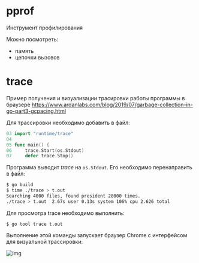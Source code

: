 # pprof

Инструмент профилирования

Можно посмотреть:

- память
- цепочки вызовов





# trace

Пример получения и визуализации трасировки работы программы в браузере https://www.ardanlabs.com/blog/2019/07/garbage-collection-in-go-part3-gcpacing.html

Для трассировки необходимо добавить в файл:

```go
03 import "runtime/trace"
04
05 func main() {
06     trace.Start(os.Stdout)
07     defer trace.Stop()
```

Программа выводит *trace* на `os.Stdout`. Его необходимо перенаправить в файл:

```bash
$ go build
$ time ./trace > t.out
Searching 4000 files, found president 28000 times.
./trace > t.out  2.67s user 0.13s system 106% cpu 2.626 total
```

Для просмотра trace необходимо выполнить:

```
$ go tool trace t.out
```

Выполнение этой команды запускает браузер Chrome с интерфейсом для визуальной трассировки:

![img](/Users/paparshikov/repos/cheat-sheets/img/go/pprof.png)